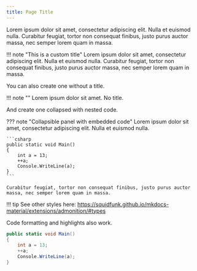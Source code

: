 ```yaml
---
title: Page Title
---
```


Lorem ipsum dolor sit amet, consectetur adipiscing elit. Nulla et euismod nulla. Curabitur feugiat, tortor non consequat finibus, justo purus auctor massa, nec semper lorem quam in massa.

!!! note "This is a custom title"
    Lorem ipsum dolor sit amet, consectetur adipiscing elit. Nulla et euismod nulla. Curabitur feugiat, tortor non consequat finibus, justo purus auctor massa, nec semper lorem quam in massa.

You can also create one without a title.

!!! note ""
    Lorem ipsum dolor sit amet. No title.

And create one collapsed with nested code.

??? note "Collapsible panel with embedded code"
    Lorem ipsum dolor sit amet, consectetur adipiscing elit. Nulla et euismod nulla.

    ```csharp
    public static void Main()
    {
        int a = 13;
        ++a;
        Console.WriteLine(a);
    }
    ```

    Curabitur feugiat, tortor non consequat finibus, justo purus auctor massa, nec semper lorem quam in massa.

!!! tip
    See other styles here: https://squidfunk.github.io/mkdocs-material/extensions/admonition/#types

Code formatting and highlights also work.

```csharp hl_lines="3 4"
public static void Main()
{
    int a = 13;
    ++a;
    Console.WriteLine(a);
}
```
